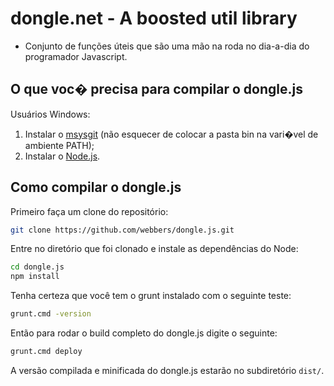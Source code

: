dongle.net - A boosted util library
===================================
* Conjunto de funções úteis que são uma mão na roda no dia-a-dia do programador Javascript.

O que voc� precisa para compilar o dongle.js
--------------------------------------------
Usuários Windows:

1. Instalar o [msysgit](https://code.google.com/p/msysgit/) (não esquecer de colocar a pasta bin na vari�vel de ambiente PATH);
2. Instalar o [Node.js](http://nodejs.org/).

Como compilar o dongle.js
----------------------------

Primeiro faça um clone do repositório:

```bash
git clone https://github.com/webbers/dongle.js.git
```

Entre no diretório que foi clonado e instale as dependências do Node:

```bash
cd dongle.js
npm install
```

Tenha certeza que você tem o grunt instalado com o seguinte teste:

```bash
grunt.cmd -version
```


Então para rodar o build completo do dongle.js digite o seguinte:

```bash
grunt.cmd deploy
```

A versão compilada e minificada do dongle.js estarão no subdiretório `dist/`.